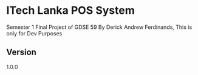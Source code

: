 # ITech Lanka POS System
Semester 1 Final Project of GDSE 59 By Derick Andrew Ferdinands, This is only for Dev Purposes

## Version
1.0.0


